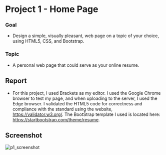 # Project 1 - Home Page
### Goal
* Design a simple, visually pleasant, web page on a topic of your choice, using HTML5, CSS, and Bootstrap.
### Topic
* A personal web page that could serve as your online resume.

## Report
* For this project, I used Brackets as my editor. I used the Google Chrome browser to test my page, and when uploading to the server, I used the Edge browser. I validated the HTML5 code for correctness and compliance with the standard using the website, https://validator.w3.org/. The BootStrap template I used is located here: https://startbootstrap.com/theme/resume.
## Screenshot
![p1_screenshot](https://hackmd.io/_uploads/HJNp3wQHkx.png)
